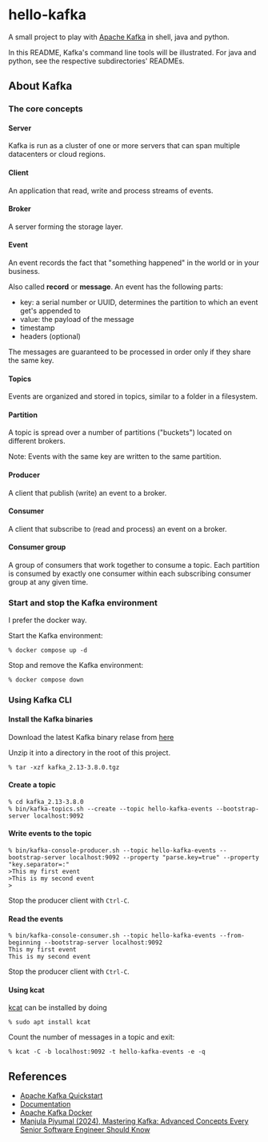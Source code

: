 # hello-kafka

A small project to play with [Apache Kafka](https://kafka.apache.org/) in shell, java and python.

In this README, Kafka's command line tools will be illustrated. For java and python, see the respective subdirectories' READMEs.

## About Kafka

### The core concepts

#### Server

Kafka is run as a cluster of one or more servers that can span multiple datacenters or cloud regions.

#### Client

An application that read, write and process streams of events.

#### Broker

A server forming the storage layer.

#### Event

An event records the fact that "something happened" in the world or in your business.

Also called __record__ or __message__. An event has the following parts:

- key: a serial number or UUID, determines the partition to which an event get's appended to
- value: the payload of the message
- timestamp
- headers (optional)

The messages are guaranteed to be processed in order only if they share the same key.

#### Topics

Events are organized and stored in topics, similar to a folder in a filesystem.

#### Partition

 A topic is spread over a number of partitions ("buckets") located on different brokers.

Note: Events with the same key are written to the same partition.

#### Producer

A client that publish (write) an event to a broker.

#### Consumer

A client that subscribe to (read and process) an event on a broker.

#### Consumer group

A group of consumers that work together to consume a topic. Each partition is consumed by exactly one consumer within each subscribing consumer group at any given time.

### Start and stop the Kafka environment

I prefer the docker way.

Start the Kafka environment:

```shell
% docker compose up -d
```

Stop and remove the Kafka environment:

```shell
% docker compose down
```

### Using Kafka CLI

#### Install the Kafka binaries

Download the latest Kafka binary relase from [here](https://kafka.apache.org/downloads)

Unzip it into a directory in the root of this project.

```shell
% tar -xzf kafka_2.13-3.8.0.tgz
```

#### Create a topic

```shell
% cd kafka_2.13-3.8.0
% bin/kafka-topics.sh --create --topic hello-kafka-events --bootstrap-server localhost:9092
```

#### Write events to the topic

```shell
% bin/kafka-console-producer.sh --topic hello-kafka-events --bootstrap-server localhost:9092 --property "parse.key=true" --property "key.separator=:"
>This my first event
>This is my second event
>
```

Stop the producer client with `Ctrl-C`.

#### Read the events

```shell
% bin/kafka-console-consumer.sh --topic hello-kafka-events --from-beginning --bootstrap-server localhost:9092
This my first event
This is my second event
```

Stop the producer client with `Ctrl-C`.

#### Using kcat

[kcat](https://github.com/edenhill/kcat) can be installed by doing

```shell
% sudo apt install kcat
```

Count the number of messages in a topic and exit:

```shell
% kcat -C -b localhost:9092 -t hello-kafka-events -e -q
```

## References

- [Apache Kafka Quickstart](https://kafka.apache.org/quickstart)
- [Documentation](https://kafka.apache.org/documentation/)
- [Apache Kafka Docker](https://hub.docker.com/r/apache/kafka)
- [Manjula Piyumal (2024), Mastering Kafka: Advanced Concepts Every Senior Software Engineer Should Know](https://manjulapiyumal.medium.com/mastering-kafka-advanced-concepts-every-senior-software-engineer-should-know-9283664c99e1)
